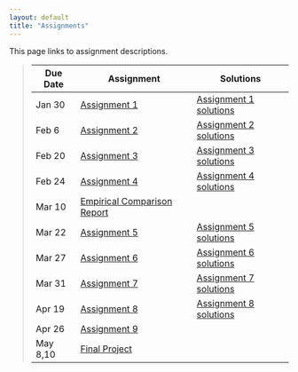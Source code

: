 ```yaml
---
layout: default
title: "Assignments"
---
```


This page links to assignment descriptions.

> Due Date |                Assignment                                | Solutions                                               |
> -------- | -------------------------------------------------------- | ------------------------------------------------------- |
> Jan 30   | [Assignment 1](../assign/assign01.html)                  | [Assignment 1 solutions](../assign/sol/assign01sol.pdf) |
> Feb 6    | [Assignment 2](../assign/assign02.html)                  | [Assignment 2 solutions](../assign/sol/assign02sol.pdf) |
> Feb 20   | [Assignment 3](../assign/assign03.html)                  | [Assignment 3 solutions](../assign/sol/assign03sol.pdf) |
> Feb 24   | [Assignment 4](../assign/assign04.html)                  | [Assignment 4 solutions](../assign/sol/assign04sol.pdf) |
> Mar 10   | [Empirical Comparison Report](../assign/emp_comp.html)   |           |
> Mar 22   | [Assignment 5](../assign/assign05.html)                  | [Assignment 5 solutions](../assign/sol/assign05sol.pdf) |
> Mar 27   | [Assignment 6](../assign/assign06.html)                  | [Assignment 6 solutions](../assign/sol/assign06sol.pdf) |
> Mar 31   | [Assignment 7](../assign/assign07.html)                  | [Assignment 7 solutions](../assign/sol/assign07sol.pdf) |
> Apr 19   | [Assignment 8](../assign/assign08.html)                  | [Assignment 8 solutions](../assign/sol/assign08sol.pdf) |
> Apr 26   | [Assignment 9](../assign/assign09.html)                  | <!-- [Assignment 9 solutions](../assign/sol/assign09sol.pdf) --> |
> May 8,10 | [Final Project](../assign/finalproj.html)                |           |

